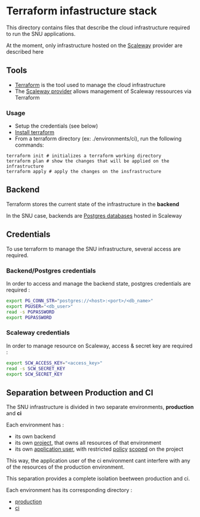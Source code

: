 # Terraform infastructure stack

This directory contains files that describe the cloud infrastructure required to run the SNU applications.

At the moment, only infrastructure hosted on the [Scaleway](https://console.scaleway.com/) provider are described here

## Tools

- [Terraform](https://developer.hashicorp.com/terraform/docs) is the tool used to manage the cloud infrastructure
- The [Scaleway provider](https://registry.terraform.io/providers/scaleway/scaleway/latest/docs) allows management of Scaleway ressources via Terraform

### Usage

- Setup the credentials (see below)
- [Install terraform](https://developer.hashicorp.com/terraform/install)
- From a terraform directory (ex: ./environments/ci), run the following commands:

```shell
terraform init # initializes a terraform working directory
terraform plan # show the changes that will be applied on the infrastructure
terraform apply # apply the changes on the insfrastructure
```

## Backend

Terraform stores the current state of the infrastructure in the **backend**

In the SNU case, backends are [Postgres databases](https://developer.hashicorp.com/terraform/language/settings/backends/pg) hosted in Scaleway

## Credentials

To use terraform to manage the SNU infrastructure, several access are required.

### Backend/Postgres credentials

In order to access and manage the backend state, postgres credentials are required :

```bash
export PG_CONN_STR="postgres://<host>:<port>/<db_name>"
export PGUSER="<db_user>"
read -s PGPASSWORD
export PGPASSWORD
```

### Scaleway credentials

In order to manage resource on Scaleway, access & secret key are required :

```bash
export SCW_ACCESS_KEY="<access_key>"
read -s SCW_SECRET_KEY
export SCW_SECRET_KEY
```

## Separation between Production and CI

The SNU infrastructure is divided in two separate environments, **production** and **ci**

Each environment has :

- its own backend
- its own [project](https://registry.terraform.io/providers/scaleway/scaleway/latest/docs/resources/account_project), that owns all resources of that environment
- its own [application user](https://registry.terraform.io/providers/scaleway/scaleway/latest/docs/resources/iam_application), with restricted [policy](https://registry.terraform.io/providers/scaleway/scaleway/latest/docs/resources/iam_policy) [scoped](https://www.scaleway.com/en/docs/identity-and-access-management/iam/concepts/#scope) on the project

This way, the application user of the ci environment cant interfere with any of the resources of the production environment.

This separation provides a complete isolation beetween production and ci.

Each environment has its corresponding directory :

- [production](environments/production/README.md)
- [ci](environments/ci/README.md)

